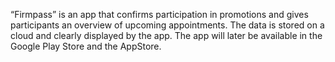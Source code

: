 “Firmpass” is an app that confirms participation in promotions and gives participants an overview of upcoming appointments. The data is stored on a cloud and clearly displayed by the app. 
The app will later be available in the Google Play Store and the AppStore.